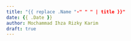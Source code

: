 ```yaml
---
title: "{{ replace .Name "-" " " | title }}"
date: {{ .Date }}
author: Mochammad Ihza Rizky Karim
draft: true
---
```


